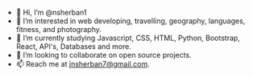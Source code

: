 - 👋 Hi, I’m @nsherban1
- 👀 I’m interested in web developing, travelling, geography, languages, fitness, and photography.
- 🌱 I’m currently studying Javascript, CSS, HTML, Python, Bootstrap, React, API's, Databases and more.
- 💞️ I’m looking to collaborate on open source projects.
- 📫 Reach me at jnsherban7@gmail.com.

<!---
nsherban1/nsherban1 is a ✨ special ✨ repository because its `README.md` (this file) appears on your GitHub profile.
You can click the Preview link to take a look at your changes.
--->
